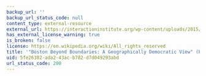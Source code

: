 ```yaml
---
backup_url: ''
backup_url_status_code: null
content_type: external-resource
external_url: https://interactioninstitute.org/wp-content/uploads/2015/12/Boston-Beyond-Boundaries-A-Geographically-Democratic-View-Stephen-Gray-slides.pdf
has_external_license_warning: true
is_broken: false
license: https://en.wikipedia.org/wiki/All_rights_reserved
title: '"Boston Beyond Boundaries: A Geographically Democratic View" (PDF - 14 MB)'
uid: 5fe26382-ada2-43ac-b782-d7d049293abd
url_status_code: 200
---
```

